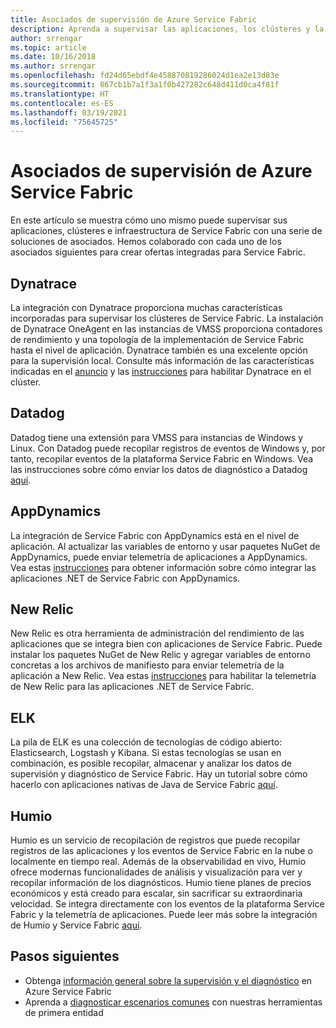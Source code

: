 ```yaml
---
title: Asociados de supervisión de Azure Service Fabric
description: Aprenda a supervisar las aplicaciones, los clústeres y la infraestructura de Azure Service Fabric con soluciones de supervisión de partner.
author: srrengar
ms.topic: article
ms.date: 10/16/2018
ms.author: srrengar
ms.openlocfilehash: fd24d65ebdf4e458870819286024d1ea2e13d83e
ms.sourcegitcommit: 867cb1b7a1f3a1f0b427282c648d411d0ca4f81f
ms.translationtype: HT
ms.contentlocale: es-ES
ms.lasthandoff: 03/19/2021
ms.locfileid: "75645725"
---
```

# <a name="azure-service-fabric-monitoring-partners"></a>Asociados de supervisión de Azure Service Fabric

En este artículo se muestra cómo uno mismo puede supervisar sus aplicaciones, clústeres e infraestructura de Service Fabric con una serie de soluciones de asociados. Hemos colaborado con cada uno de los asociados siguientes para crear ofertas integradas para Service Fabric.

## <a name="dynatrace"></a>Dynatrace

La integración con Dynatrace proporciona muchas características incorporadas para supervisar los clústeres de Service Fabric. La instalación de Dynatrace OneAgent en las instancias de VMSS proporciona contadores de rendimiento y una topología de la implementación de Service Fabric hasta el nivel de aplicación. Dynatrace también es una excelente opción para la supervisión local. Consulte más información de las características indicadas en el [anuncio](https://www.dynatrace.com/news/blog/automatic-end-to-end-service-fabric-monitoring-with-dynatrace/) y las [instrucciones](https://www.dynatrace.com/news/blog/automatic-end-to-end-service-fabric-monitoring-with-dynatrace/) para habilitar Dynatrace en el clúster. 

## <a name="datadog"></a>Datadog

Datadog tiene una extensión para VMSS para instancias de Windows y Linux. Con Datadog puede recopilar registros de eventos de Windows y, por tanto, recopilar eventos de la plataforma Service Fabric en Windows. Vea las instrucciones sobre cómo enviar los datos de diagnóstico a Datadog [aquí](https://www.datadoghq.com/blog/azure-monitoring-enhancements/#integrate-with-azure-service-fabric).

## <a name="appdynamics"></a>AppDynamics

La integración de Service Fabric con AppDynamics está en el nivel de aplicación. Al actualizar las variables de entorno y usar paquetes NuGet de AppDynamics, puede enviar telemetría de aplicaciones a AppDynamics. Vea estas [instrucciones](https://docs.appdynamics.com/display/AZURE/Install+AppDynamics+for+Azure+Service+Fabric) para obtener información sobre cómo integrar las aplicaciones .NET de Service Fabric con AppDynamics.

## <a name="new-relic"></a>New Relic

New Relic es otra herramienta de administración del rendimiento de las aplicaciones que se integra bien con aplicaciones de Service Fabric. Puede instalar los paquetes NuGet de New Relic y agregar variables de entorno concretas a los archivos de manifiesto para enviar telemetría de la aplicación a New Relic. Vea estas [instrucciones](https://docs.newrelic.com/docs/agents/net-agent/azure-installation/install-net-agent-azure-service-fabric) para habilitar la telemetría de New Relic para las aplicaciones .NET de Service Fabric.

## <a name="elk"></a>ELK 

La pila de ELK es una colección de tecnologías de código abierto: Elasticsearch, Logstash y Kibana. Si estas tecnologías se usan en combinación, es posible recopilar, almacenar y analizar los datos de supervisión y diagnóstico de Service Fabric. Hay un tutorial sobre cómo hacerlo con aplicaciones nativas de Java de Service Fabric [aquí](service-fabric-tutorial-java-elk.md). 

## <a name="humio"></a>Humio

Humio es un servicio de recopilación de registros que puede recopilar registros de las aplicaciones y los eventos de Service Fabric en la nube o localmente en tiempo real. Además de la observabilidad en vivo, Humio ofrece modernas funcionalidades de análisis y visualización para ver y recopilar información de los diagnósticos. Humio tiene planes de precios económicos y está creado para escalar, sin sacrificar su extraordinaria velocidad. Se integra directamente con los eventos de la plataforma Service Fabric y la telemetría de aplicaciones. Puede leer más sobre la integración de Humio y Service Fabric [aquí](https://github.com/humio/service-fabric-humio).

## <a name="next-steps"></a>Pasos siguientes

* Obtenga [información general sobre la supervisión y el diagnóstico](service-fabric-diagnostics-overview.md) en Azure Service Fabric
* Aprenda a [diagnosticar escenarios comunes](service-fabric-diagnostics-common-scenarios.md) con nuestras herramientas de primera entidad
